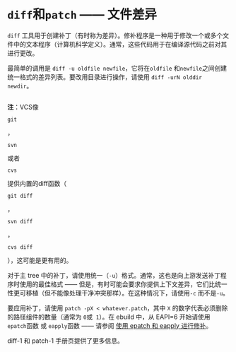 # `diff`和`patch` —— 文件差异

`diff` 工具用于创建补丁（有时称为差异）。修补程序是一种用于修改一个或多个文件中的文本程序（计算机科学定义）。通常，这些代码用于在编译源代码之前对其进行更改。

最简单的调用是 `diff -u oldfile newfile`，它将在`oldfile` 和`newfile`之间创建统一格式的差异列表。要改用目录进行操作，请使用 `diff -urN olddir newdir`。

<code><pre></pre></code>

<div class="alert alert-note">
<b>注</b>：VCS像<code><pre>git</pre></code>，<code><pre>svn</pre></code> 或者 <code><pre>cvs</pre></code> 提供内置的diff函数（<code><pre>git diff</pre></code>，<code><pre>svn diff</pre></code>，<code><pre>cvs diff</pre></code>），这可能是更有用的。
</div>

对于主 tree 中的补丁，请使用统一（`-u`）格式。通常，这也是向上游发送补丁程序时使用的最佳格式 —— 但是，有时可能会要求你提供上下文差异，它们比统一性更可移植（但不能像处理干净冲突那样）。在这种情况下，请使用`-c` 而不是`-u`。

要应用补丁，请使用 `patch -pX < whatever.patch`，其中 `X` 的数字代表必须删除的路径组件的数量（通常为 `0`或` 1`）。在 ebuild 中，从 EAPI=6 开始请使用 `epatch`函数 或 `eapply`函数 —— 请参阅 [使用 epatch 和 eapply 进行修补](./../ebuild-writing/ebuild-functions/src_prepare/patching-with-epatch-and-eapply.md)。

diff-1 和 patch-1 手册页提供了更多信息。
